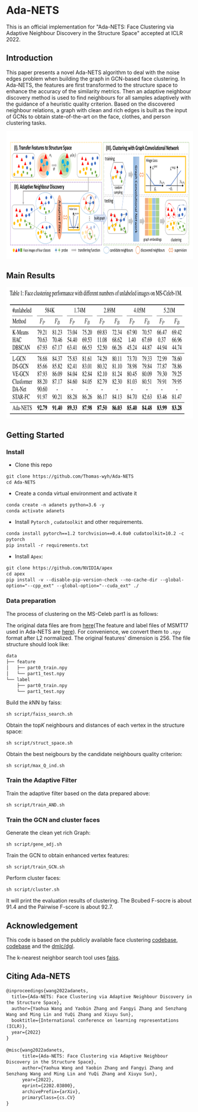 # Ada-NETS

This is an official implementation for "Ada-NETS: Face Clustering via Adaptive Neighbour Discovery in the Structure Space" accepted at ICLR 2022.



## Introduction

This paper presents a novel Ada-NETS algorithm to deal with the noise edges problem when building the graph in GCN-based face clustering. In Ada-NETS, the features are first transformed to the structure space to enhance the accuracy of the similarity metrics. Then an adaptive neighbour discovery method is used to find neighbours for all samples adaptively with the guidance of a heuristic quality criterion. Based on the discovered neighbour relations, a graph with clean and rich edges is built as the input of GCNs to obtain state-of-the-art on the face, clothes, and person clustering tasks.

<img src=image/fig.png width=1000 height=345 />



## Main Results

<img src=image/results.png width=900 height=355 />




## Getting Started

### Install

+ Clone this repo

```
git clone https://github.com/Thomas-wyh/Ada-NETS
cd Ada-NETS
```

+ Create a conda virtual environment and activate it

```
conda create -n adanets python=3.6 -y
conda activate adanets
```

+ Install `Pytorch` , `cudatoolkit` and other requirements.
```
conda install pytorch==1.2 torchvision==0.4.0a0 cudatoolkit=10.2 -c pytorch
pip install -r requirements.txt
```

- Install `Apex`:

```
git clone https://github.com/NVIDIA/apex
cd apex
pip install -v --disable-pip-version-check --no-cache-dir --global-option="--cpp_ext" --global-option="--cuda_ext" ./
```

### Data preparation

The process of clustering on the MS-Celeb part1 is as follows:

The original data files are from [here](https://github.com/yl-1993/learn-to-cluster/blob/master/DATASET.md#supported-datasets)(The feature and label files of MSMT17 used in Ada-NETS are [here](http://idstcv.oss-cn-zhangjiakou.aliyuncs.com/Ada-NETS/MSMT17/msmt17_feature_label.zip)). For convenience, we convert them to `.npy` format after L2 normalized. The original features' dimension is 256. The file structure should look like:

```
data
├── feature
│   ├── part0_train.npy
│   └── part1_test.npy
└── label
    ├── part0_train.npy
    └── part1_test.npy
```

Build the $k$NN by faiss:

```
sh script/faiss_search.sh
```

Obtain the top$K$ neighbours and distances of each vertex in the structure space:

```
sh script/struct_space.sh
```

Obtain the best neigbours by the candidate neighbours quality criterion:

```
sh script/max_Q_ind.sh
```

### Train the Adaptive Filter

Train the adaptive filter based on the data prepared above:

```
sh script/train_AND.sh
```

### Train the GCN and cluster faces

Generate the clean yet rich Graph:

```
sh script/gene_adj.sh
```

Train the GCN to obtain enhanced vertex features:

```
sh script/train_GCN.sh
```

Perform cluster faces:

```
sh script/cluster.sh
```

It will print the evaluation results of clustering. The Bcubed F-socre is about 91.4 and the Pairwise F-score is about 92.7.



## Acknowledgement

This code is based on the publicly available face clustering [codebase](https://github.com/yl-1993/learn-to-cluster), [codebase](https://github.com/makarandtapaswi/BallClustering_ICCV2019) and the [dmlc/dgl](https://github.com/dmlc/dgl).

The k-nearest neighbor search tool uses [faiss](https://github.com/facebookresearch/faiss).




## Citing Ada-NETS

```
@inproceedings{wang2022adanets,
  title={Ada-NETS: Face Clustering via Adaptive Neighbour Discovery in the Structure Space},
  author={Yaohua Wang and Yaobin Zhang and Fangyi Zhang and Senzhang Wang and Ming Lin and YuQi Zhang and Xiuyu Sun},
  booktitle={International conference on learning representations (ICLR)},
  year={2022}
}

@misc{wang2022adanets,
      title={Ada-NETS: Face Clustering via Adaptive Neighbour Discovery in the Structure Space}, 
      author={Yaohua Wang and Yaobin Zhang and Fangyi Zhang and Senzhang Wang and Ming Lin and YuQi Zhang and Xiuyu Sun},
      year={2022},
      eprint={2202.03800},
      archivePrefix={arXiv},
      primaryClass={cs.CV}
}
```
